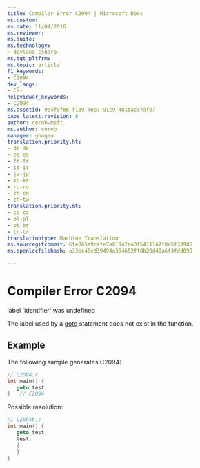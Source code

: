 ```yaml
---
title: Compiler Error C2094 | Microsoft Docs
ms.custom: 
ms.date: 11/04/2016
ms.reviewer: 
ms.suite: 
ms.technology:
- devlang-csharp
ms.tgt_pltfrm: 
ms.topic: article
f1_keywords:
- C2094
dev_langs:
- C++
helpviewer_keywords:
- C2094
ms.assetid: 9e4f8f88-f189-46e7-91c9-481bacc7af87
caps.latest.revision: 8
author: corob-msft
ms.author: corob
manager: ghogen
translation.priority.ht:
- de-de
- es-es
- fr-fr
- it-it
- ja-jp
- ko-kr
- ru-ru
- zh-cn
- zh-tw
translation.priority.mt:
- cs-cz
- pl-pl
- pt-br
- tr-tr
translationtype: Machine Translation
ms.sourcegitcommit: 6fe065a9cefe7a01942aa3f5411167f8a5f38985
ms.openlocfilehash: a33bc40cd39494a304652ff8b20d40a6f3fdd099

---
```

# Compiler Error C2094
label 'identifier' was undefined  
  
The label used by a [goto](../../cpp/goto-statement-cpp.md) statement does not exist in the function.  
  
## Example  
The following sample generates C2094:  
  
```cpp  
// C2094.c  
int main() {  
   goto test;  
}   // C2094  
```  
  
 Possible resolution:  
  
```cpp  
// C2094b.c  
int main() {  
   goto test;  
   test:   
   {  
   }  
}  
```


<!--HONumber=Jan17_HO2-->


